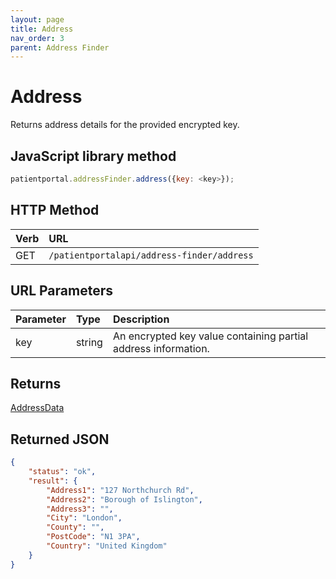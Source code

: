 ```yaml
---
layout: page
title: Address
nav_order: 3
parent: Address Finder
---
```


# Address

Returns address details for the provided encrypted key.

## JavaScript library method

```javascript
patientportal.addressFinder.address({key: <key>});
```

## HTTP Method

| Verb | URL                                               |
|:-----|:--------------------------------------------------|
| GET | `/patientportalapi/address-finder/address` |

## URL Parameters

| Parameter | Type   | Description                                                 |
|:----------|:-------|:------------------------------------------------------------|
| key | string | An encrypted key value containing partial address information. |

## Returns

[AddressData](../objects-and-data-types/addressdata)

## Returned JSON

```json
{
    "status": "ok",
    "result": {
        "Address1": "127 Northchurch Rd",
        "Address2": "Borough of Islington",
        "Address3": "",
        "City": "London",
        "County": "",
        "PostCode": "N1 3PA",
        "Country": "United Kingdom"
    }
}
```